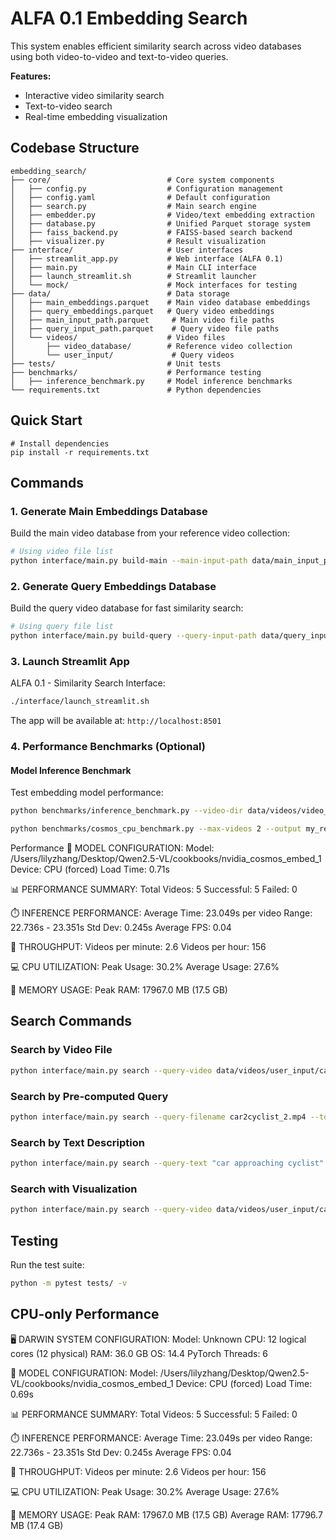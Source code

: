 # ALFA 0.1 Embedding Search

This system enables efficient similarity search across video databases using both video-to-video and text-to-video queries.

**Features:**
- Interactive video similarity search
- Text-to-video search
- Real-time embedding visualization

## Codebase Structure

```
embedding_search/
├── core/                          # Core system components
│   ├── config.py                  # Configuration management
│   ├── config.yaml                # Default configuration
│   ├── search.py                  # Main search engine
│   ├── embedder.py                # Video/text embedding extraction
│   ├── database.py                # Unified Parquet storage system
│   ├── faiss_backend.py           # FAISS-based search backend
│   ├── visualizer.py              # Result visualization
├── interface/                     # User interfaces
│   ├── streamlit_app.py           # Web interface (ALFA 0.1)
│   ├── main.py                    # Main CLI interface
│   ├── launch_streamlit.sh        # Streamlit launcher
│   └── mock/                      # Mock interfaces for testing
├── data/                          # Data storage
│   ├── main_embeddings.parquet    # Main video database embeddings
│   ├── query_embeddings.parquet   # Query video embeddings
│   ├── main_input_path.parquet     # Main video file paths
│   ├── query_input_path.parquet    # Query video file paths
│   └── videos/                    # Video files
│       ├── video_database/        # Reference video collection
│       └── user_input/             # Query videos
├── tests/                         # Unit tests
├── benchmarks/                    # Performance testing
│   ├── inference_benchmark.py     # Model inference benchmarks
└── requirements.txt               # Python dependencies
```

## Quick Start
```
# Install dependencies
pip install -r requirements.txt
```

## Commands
### 1. Generate Main Embeddings Database
Build the main video database from your reference video collection:

```bash
# Using video file list
python interface/main.py build-main --main-input-path data/main_input_path.parquet
```
### 2. Generate Query Embeddings Database
Build the query video database for fast similarity search:

```bash
# Using query file list
python interface/main.py build-query --query-input-path data/query_input_path.parquet
```

### 3. Launch Streamlit App
ALFA 0.1 -  Similarity Search Interface:

```bash
./interface/launch_streamlit.sh
```

The app will be available at: `http://localhost:8501`

### 4. Performance Benchmarks (Optional)

#### Model Inference Benchmark
Test embedding model performance:

```bash
python benchmarks/inference_benchmark.py --video-dir data/videos/video_database/ --max-videos 5

python benchmarks/cosmos_cpu_benchmark.py --max-videos 2 --output my_results.json
```
Performance
🤖 MODEL CONFIGURATION:
   Model: /Users/lilyzhang/Desktop/Qwen2.5-VL/cookbooks/nvidia_cosmos_embed_1
   Device: CPU (forced)
   Load Time: 0.71s

📊 PERFORMANCE SUMMARY:
   Total Videos: 5
   Successful: 5
   Failed: 0

⏱️  INFERENCE PERFORMANCE:
   Average Time: 23.049s per video
   Range: 22.736s - 23.351s
   Std Dev: 0.245s
   Average FPS: 0.04

🚀 THROUGHPUT:
   Videos per minute: 2.6
   Videos per hour: 156

💻 CPU UTILIZATION:
   Peak Usage: 30.2%
   Average Usage: 27.6%

🧠 MEMORY USAGE:
   Peak RAM: 17967.0 MB (17.5 GB)

## Search Commands

### Search by Video File
```bash
python interface/main.py search --query-video data/videos/user_input/car2cyclist_2.mp4 --top-k 5
```

### Search by Pre-computed Query
```bash
python interface/main.py search --query-filename car2cyclist_2.mp4 --top-k 5
```

### Search by Text Description
```bash
python interface/main.py search --query-text "car approaching cyclist" --top-k 5
```

### Search with Visualization
```bash
python interface/main.py search --query-video data/videos/user_input/car2cyclist_2.mp4 --visualize
```

## Testing

Run the test suite:
```bash
python -m pytest tests/ -v
```

## CPU-only Performance

🖥️  DARWIN SYSTEM CONFIGURATION:
   Model: Unknown
   CPU: 12 logical cores (12 physical)
   RAM: 36.0 GB
   OS: 14.4
   PyTorch Threads: 6

🤖 MODEL CONFIGURATION:
   Model: /Users/lilyzhang/Desktop/Qwen2.5-VL/cookbooks/nvidia_cosmos_embed_1
   Device: CPU (forced)
   Load Time: 0.69s
   
📊 PERFORMANCE SUMMARY:
   Total Videos: 5
   Successful: 5
   Failed: 0

⏱️  INFERENCE PERFORMANCE:
   Average Time: 23.049s per video
   Range: 22.736s - 23.351s
   Std Dev: 0.245s
   Average FPS: 0.04

🚀 THROUGHPUT:
   Videos per minute: 2.6
   Videos per hour: 156

💻 CPU UTILIZATION:
   Peak Usage: 30.2%
   Average Usage: 27.6%

🧠 MEMORY USAGE:
   Peak RAM: 17967.0 MB (17.5 GB)
   Average RAM: 17796.7 MB (17.4 GB)
